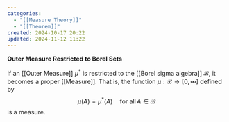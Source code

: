 ```yaml
---
categories:
  - "[[Measure Theory]]"
  - "[[Theorem]]"
created: 2024-10-17 20:22
updated: 2024-11-12 11:22
---
```

**Outer Measure Restricted to Borel Sets**

If an [[Outer Measure]] $\mu^*$ is restricted to the [[Borel sigma algebra]] $\mathcal{B}$, it becomes a proper [[Measure]]. That is, the function $\mu: \mathcal{B} \to [0, \infty]$ defined by
$$ \mu(A) = \mu^*(A) \quad \text{for all} \, A \in \mathcal{B} $$
is a measure.
